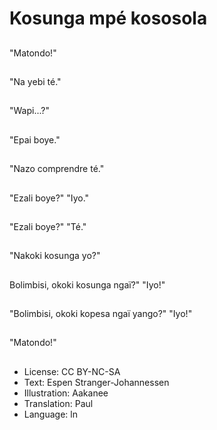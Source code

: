 # Kosunga mpé kososola

##
"Matondo!"

##
"Na yebi té."

##
"Wapi...?"

##
"Epai boye."

##
"Nazo comprendre té."

##
"Ezali boye?" "Iyo."

##
"Ezali boye?" "Té."

##
"Nakoki kosunga yo?"

##
Bolimbisi, okoki kosunga ngaï?" "Iyo!"

##
"Bolimbisi, okoki kopesa ngaï yango?" "Iyo!"

##
"Matondo!"

##
* License: CC BY-NC-SA
* Text: Espen Stranger-Johannessen
* Illustration: Aakanee
* Translation: Paul
* Language: ln
